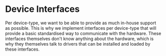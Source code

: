 
# Device Interfaces

Per device-type, we want to be able to provide as much in-house support as possible. This is why we 
implement interfaces per device-type that will provide a basic standardised way to communicate with the hardware.
These interfaces themselves don't know anything about the hardware, which is why they themselves talk to drivers 
that can be installed and loaded by these interfaces.
